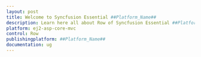 ```yaml
---
layout: post
title: Welcome to Syncfusion Essential ##Platform_Name##
description: Learn here all about Row of Syncfusion Essential ##Platform_Name## widgets based on HTML5 and jQuery.
platform: ej2-asp-core-mvc
control: Row
publishingplatform: ##Platform_Name##
documentation: ug
---
```


